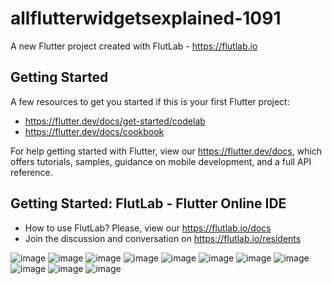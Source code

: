 # allflutterwidgetsexplained-1091

A new Flutter project created with FlutLab - https://flutlab.io

## Getting Started

A few resources to get you started if this is your first Flutter project:

- https://flutter.dev/docs/get-started/codelab
- https://flutter.dev/docs/cookbook

For help getting started with Flutter, view our
https://flutter.dev/docs, which offers tutorials,
samples, guidance on mobile development, and a full API reference.

## Getting Started: FlutLab - Flutter Online IDE

- How to use FlutLab? Please, view our https://flutlab.io/docs
- Join the discussion and conversation on https://flutlab.io/residents

![image](https://github.com/user-attachments/assets/9a96c63f-f6dc-46b7-888e-61ac24e574d2)
![image](https://github.com/user-attachments/assets/9dc8c42f-d04e-4380-b030-7047aa0eb8df)
![image](https://github.com/user-attachments/assets/a52c0b78-90e9-4299-a7a6-446bcca7ad56)
![image](https://github.com/user-attachments/assets/79b1dc5b-a3b2-46ed-a991-c0d17cbce402)
![image](https://github.com/user-attachments/assets/76be9c94-1596-4375-a185-b22bd6b7154f)
![image](https://github.com/user-attachments/assets/b6c3d03e-d3f9-4feb-8868-7eed5eef6c5d)
![image](https://github.com/user-attachments/assets/e257bac6-7917-48e6-bce6-66cd243094a2)
![image](https://github.com/user-attachments/assets/7477d494-b23b-41fe-840a-bd7c7675a0ca)
![image](https://github.com/user-attachments/assets/aa4a82b3-9cee-4ea6-9038-b2800c2b306b)
![image](https://github.com/user-attachments/assets/edf9c7d9-1df0-4bd1-ad26-0aea6d27c2dc)
![image](https://github.com/user-attachments/assets/7ae6dc1c-2032-44b8-b971-ad0d19f3c024)
